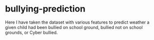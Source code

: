# bullying-prediction

Here I have taken the dataset with various features to predict weather a given child had been bullied on school ground, bullied not on school grounds, or Cyber bullied.
